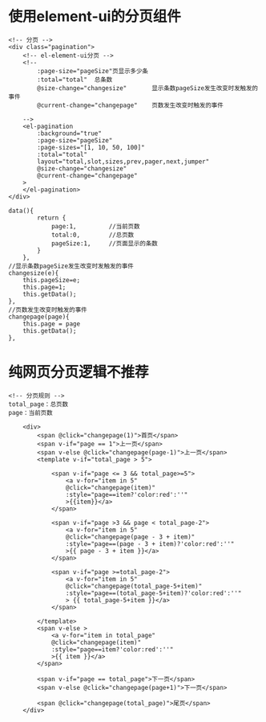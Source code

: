 # 使用element-ui的分页组件
    <!-- 分页 -->
    <div class="pagination">
        <!-- el-element-ui分页 -->
        <!-- 
            :page-size="pageSize"页显示多少条
            :total="total"  总条数
            @size-change="changesize"       显示条数pageSize发生改变时发触发的事件
            @current-change="changepage"    页数发生改变时触发的事件
        
        -->
        <el-pagination
            :background="true"
            :page-size="pageSize"
            :page-sizes="[1, 10, 50, 100]"
            :total="total"
            layout="total,slot,sizes,prev,pager,next,jumper"
            @size-change="changesize"
            @current-change="changepage"
        >
        </el-pagination>
    </div>

    data(){
            return {
                page:1,         //当前页数
                total:0,        //总页数
                pageSize:1,     //页面显示的条数
            }
        },
    //显示条数pageSize发生改变时发触发的事件
    changesize(e){
        this.pageSize=e;
        this.page=1;
        this.getData();
    },
    //页数发生改变时触发的事件
    changepage(page){
        this.page = page
        this.getData();
    },



# 纯网页分页逻辑不推荐
    <!-- 分页规则 -->
    total_page：总页数
    page：当前页数
    
        <div>
			<span @click="changepage(1)">首页</span>
			<span v-if="page == 1">上一页</span>
			<span v-else @click="changepage(page-1)">上一页</span>
            <template v-if="total_page > 5">

                <span v-if="page <= 3 && total_page>=5">
                    <a v-for="item in 5" 
                    @click="changepage(item)"  
                    :style="page==item?'color:red':''"
                    >{{item}}</a>
                </span>

                <span v-if="page >3 && page < total_page-2">
                    <a v-for="item in 5" 
                    @click="changepage(page - 3 + item)" 
                    :style="page==(page - 3 + item)?'color:red':''"
                    >{{ page - 3 + item }}</a>
                </span>

                <span v-if="page >=total_page-2">
                    <a v-for="item in 5" 
                    @click="changepage(total_page-5+item)" 
                    :style="page==(total_page-5+item)?'color:red':''"
                    > {{ total_page-5+item }}</a>
                </span>

            </template>
            <span v-else >
                <a v-for="item in total_page" 
                @click="changepage(item)" 
                :style="page==item?'color:red':''"
                >{{ item }}</a>
            </span>
			
			<span v-if="page == total_page">下一页</span>
			<span v-else @click="changepage(page+1)">下一页</span>

			<span @click="changepage(total_page)">尾页</span>
		</div>  